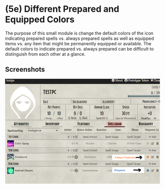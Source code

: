 # (5e) Different Prepared and Equipped Colors
The purpose of this small module is change the default colors of the icon indicating prepared spells vs. always prepared spells as well as equipped items vs. any item that might be permanently equipped or available. The default colors to indicate prepared vs. always prepared can be difficult to distinguish from each other at a glance. 

## Screenshots

![Image](https://github.com/sparkcity/fvttprojects/blob/master/screenshots/scnsht5edifferentcolors.png?raw=true "5e Different Prepared and Equipped Colors")